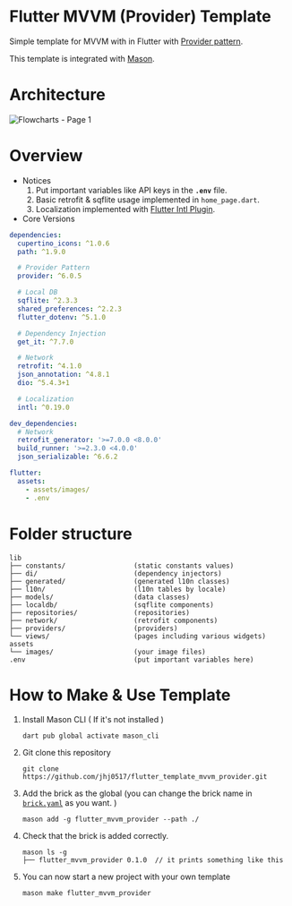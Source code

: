 # Flutter MVVM (Provider) Template
Simple template for MVVM with in Flutter with [Provider pattern](https://docs.flutter.dev/data-and-backend/state-mgmt/simple).

This template is integrated with [Mason](https://github.com/felangel/mason).
# Architecture
![Flowcharts - Page 1](https://github.com/jhj0517/flutter-mvvm-template-provider/assets/97279763/0bc5831c-8474-4309-8416-3289db20d0e0)

# Overview
- Notices
   1. Put important variables like API keys in the **`.env`** file.
   2. Basic retrofit & sqflite usage implemented in `home_page.dart`.
   3. Localization implemented with [Flutter Intl Plugin](https://plugins.jetbrains.com/plugin/13666-flutter-intl).
- Core Versions
```yaml
dependencies:
  cupertino_icons: ^1.0.6
  path: ^1.9.0

  # Provider Pattern
  provider: ^6.0.5

  # Local DB
  sqflite: ^2.3.3
  shared_preferences: ^2.2.3
  flutter_dotenv: ^5.1.0

  # Dependency Injection
  get_it: ^7.7.0

  # Network
  retrofit: ^4.1.0
  json_annotation: ^4.8.1
  dio: ^5.4.3+1

  # Localization
  intl: ^0.19.0    

dev_dependencies:
  # Network
  retrofit_generator: '>=7.0.0 <8.0.0'
  build_runner: '>=2.3.0 <4.0.0'
  json_serializable: ^6.6.2

flutter:
  assets:
    - assets/images/
    - .env
```

# Folder structure
```folder
lib
├── constants/                 (static constants values)
├── di/                        (dependency injectors)
├── generated/                 (generated l10n classes)
├── l10n/                      (l10n tables by locale)
├── models/                    (data classes)
├── localdb/                   (sqflite components)
├── repositories/              (repositories)
├── network/                   (retrofit components)
├── providers/                 (providers)
└── views/                     (pages including various widgets)
assets
└── images/                    (your image files)
.env                           (put important variables here)
```

# How to Make & Use Template
1. Install Mason CLI ( If it's not installed )
   ```
   dart pub global activate mason_cli
   ```
2. Git clone this repository
   ```
   git clone https://github.com/jhj0517/flutter_template_mvvm_provider.git
   ```
3. Add the brick as the global (you can change the brick name in [`brick.yaml`](https://github.com/jhj0517/flutter_template_mvvm_provider/blob/master/brick.yaml) as you want. )
   ```
   mason add -g flutter_mvvm_provider --path ./
   ```
4. Check that the brick is added correctly.
    ```
    mason ls -g
    ├── flutter_mvvm_provider 0.1.0  // it prints something like this
    ```
5. You can now start a new project with your own template
   ```
   mason make flutter_mvvm_provider
   ```
